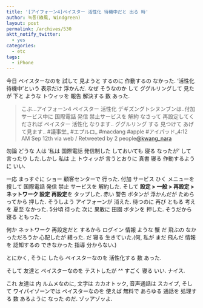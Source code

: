 ```yaml
---
title: '[アイフォーン4]ペイスター 活性化 待機中だと 出る 時'
author: 녹풍(綠風, Windgreen)
layout: post
permalink: /archives/530
aktt_notify_twitter:
  - yes
categories:
  - etc
tags:
  - iPhone
---
```

今日 ペイスターなのを 試して 見ようと するのに 作動するの なかった. &#8216;活性化 待機中&#8217;という 表示だけ 浮かんだ. なぜ そうなのか して ググルリングして 見たが 下と ような トウィッを 報告 解決する 数 あった.

> こぶ&#8230;アイフォーン4 ペイスター 活性化 デギズングトシヌンブンは..付加サービス中に 国際電話 発信 禁止サービスを 解約 なさって 再設定してくだされば ペイスター 活性化 なります.. ググルリング する 見つけて あげて見ます.. #議事堂_ #エプルロ_ #macdang #apple #アイパッド_4:12 AM Sep 12th via web / Retweeted by 2 people<a href="http://twitter.com/kwang_nara" target="_blank">@kwang_nara</a>

勿論 どうな 人は &#8216;私は 国際電話 発信制した しておいても 寝る なったが&#8217; して 言ったり した.しかし 私は 上 トウィッが 言うとおりに 真書 寝る 作動するように いい.

一応 まっすぐに ショー 顧客センターで 行った. 付加 サービス ひく メニューを 捜して 国際電話 発信 禁止 サービスを 解約した. そして **設定 > 一般 > 再設定 > ネットワーク 設定 再設定**を タップした. 赤い 警告 ボタンが 浮かんだが ためらってから 押した. そうしよう アイフォーンが 消えた. 待つのに 再び ともる 考えを 夏至 なかった. 5分頃 待った 次に 果敢に 田園 ボタンを 押した. そうだから 寝る ともった.

何か ネットワーク 再設定だと するから ログイン 情報 ような 蟹 だ 飛ぶの なかっただろうか 心配したが 繕った. だ 寝る 生きていた.(何, 私が まだ 飛んだ 情報を 認知するの できなかった 指導 分からない.)

とにかく, そうに したら ペイスターなのを 活性化する 数 あった.

そして 友達と ペイスターなのを テストしたが ^^ すごく 寝る いい. ナイス.

これ 友達は 内 ルムメなのに, 文字は カカオトック, 音声通話は スカイプ, そして ワイパイゾーンでは ペイスターなのを 使えば 無料で あらゆる 通話を 処理する 数 あるように なった のだ. ゾッアゾッよ.